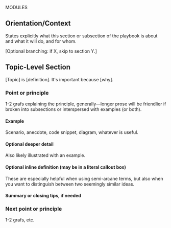 MODULES

## Orientation/Context
States explicitly what this section or subsection of the playbook is about and what it will do, and for whom.

[Optional branching: if X, skip to section Y.]

## Topic-Level Section
[Topic] is [definition]. It's important because [why].

### Point or principle
1-2 grafs explaining the principle, generally—longer prose will be friendlier if broken into subsections or interspersed with examples (or both).

#### Example
Scenario, anecdote, code snippet, diagram, whatever is useful.

#### Optional deeper detail
Also likely illustrated with an example.

#### Optional inline definition (may be in a literal callout box)
These are especially helpful when using semi-arcane terms, but also when you want to distinguish between two seemingly similar ideas.

#### Summary or closing tips, if needed

### Next point or principle
1-2 grafs, etc.



 